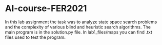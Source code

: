 # AI-course-FER2021

In this lab assignment the task was to analyze state space search problems and the complexity of various blind and heuristic search algorithms.
The main program is in the solution.py file. In lab1_files/maps you can find .txt files used to test the program.
